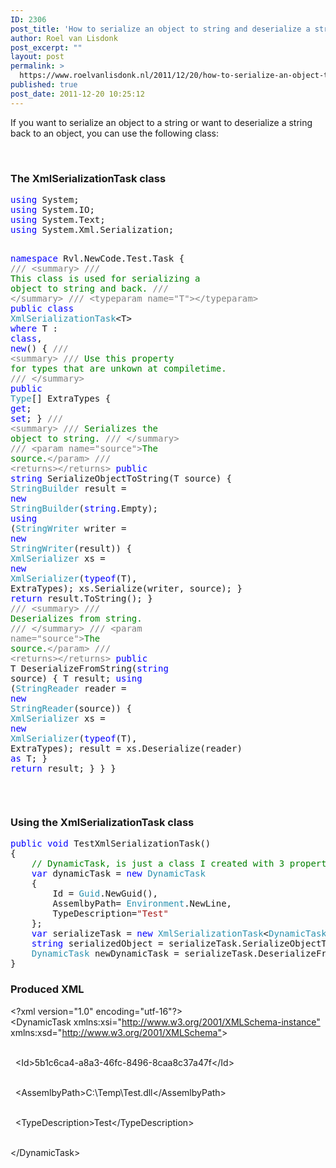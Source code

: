 ```yaml
---
ID: 2306
post_title: 'How to serialize an object to string and deserialize a string back to an object in C# 4.0'
author: Roel van Lisdonk
post_excerpt: ""
layout: post
permalink: >
  https://www.roelvanlisdonk.nl/2011/12/20/how-to-serialize-an-object-to-string-and-deserialize-a-string-back-to-an-object-in-c-4-0/
published: true
post_date: 2011-12-20 10:25:12
---
```

<p>If you want to serialize an object to a string or want to deserialize a string back to an object, you can use the following class:</p>  <p>&#160;</p>  <h3><font style="font-weight: bold">The XmlSerializationTask class</font></h3>  <pre class="code"><span style="color: blue">using </span>System;
<span style="color: blue">using </span>System.IO;
<span style="color: blue">using </span>System.Text;
<span style="color: blue">using </span>System.Xml.Serialization;

<span style="color: blue">namespace </span>Rvl.NewCode.Test.Task
{
    <span style="color: gray">/// &lt;summary&gt;
    /// </span><span style="color: green">This class is used for serializing a object to string and back.
    </span><span style="color: gray">/// &lt;/summary&gt;
    /// &lt;typeparam name=&quot;T&quot;&gt;&lt;/typeparam&gt;
    </span><span style="color: blue">public class </span><span style="color: #2b91af">XmlSerializationTask</span>&lt;T&gt; <span style="color: blue">where </span>T : <span style="color: blue">class</span>, <span style="color: blue">new</span>()
    {
        <span style="color: gray">/// &lt;summary&gt;
        /// </span><span style="color: green">Use this property for types that are unkown at compiletime.
        </span><span style="color: gray">/// &lt;/summary&gt;
        </span><span style="color: blue">public </span><span style="color: #2b91af">Type</span>[] ExtraTypes { <span style="color: blue">get</span>; <span style="color: blue">set</span>; }
        <span style="color: gray">/// &lt;summary&gt;
        /// </span><span style="color: green">Serializes the object to string.
        </span><span style="color: gray">/// &lt;/summary&gt;
        /// &lt;param name=&quot;source&quot;&gt;</span><span style="color: green">The source.</span><span style="color: gray">&lt;/param&gt;
        /// &lt;returns&gt;&lt;/returns&gt;
        </span><span style="color: blue">public string </span>SerializeObjectToString(T source)
        {
            <span style="color: #2b91af">StringBuilder </span>result = <span style="color: blue">new </span><span style="color: #2b91af">StringBuilder</span>(<span style="color: blue">string</span>.Empty);
            <span style="color: blue">using </span>(<span style="color: #2b91af">StringWriter </span>writer = <span style="color: blue">new </span><span style="color: #2b91af">StringWriter</span>(result))
            {
                <span style="color: #2b91af">XmlSerializer </span>xs = <span style="color: blue">new </span><span style="color: #2b91af">XmlSerializer</span>(<span style="color: blue">typeof</span>(T), ExtraTypes);
                xs.Serialize(writer, source);
            }
            <span style="color: blue">return </span>result.ToString();
        }
        <span style="color: gray">/// &lt;summary&gt;
        /// </span><span style="color: green">Deserializes from string.
        </span><span style="color: gray">/// &lt;/summary&gt;
        /// &lt;param name=&quot;source&quot;&gt;</span><span style="color: green">The source.</span><span style="color: gray">&lt;/param&gt;
        /// &lt;returns&gt;&lt;/returns&gt;
        </span><span style="color: blue">public </span>T DeserializeFromString(<span style="color: blue">string </span>source)
        {
            T result;
            <span style="color: blue">using </span>(<span style="color: #2b91af">StringReader </span>reader = <span style="color: blue">new </span><span style="color: #2b91af">StringReader</span>(source))
            {
                <span style="color: #2b91af">XmlSerializer </span>xs = <span style="color: blue">new </span><span style="color: #2b91af">XmlSerializer</span>(<span style="color: blue">typeof</span>(T), ExtraTypes);
                result = xs.Deserialize(reader) <span style="color: blue">as </span>T;
            }
            <span style="color: blue">return </span>result;
        }
    }
}</pre>


<p>&#160;</p>

<h3><font style="font-weight: bold">Using the XmlSerializationTask class</font></h3>


<pre class="code"><span style="color: blue">public void </span>TestXmlSerializationTask()
{
    <span style="color: green">// DynamicTask, is just a class I created with 3 properties:
    </span><span style="color: blue">var </span>dynamicTask = <span style="color: blue">new </span><span style="color: #2b91af">DynamicTask 
    </span>{ 
        Id = <span style="color: #2b91af">Guid</span>.NewGuid(), 
        AssemlbyPath= <span style="color: #2b91af">Environment</span>.NewLine, 
        TypeDescription=<span style="color: #a31515">&quot;Test&quot; 
    </span>};
    <span style="color: blue">var </span>serializeTask = <span style="color: blue">new </span><span style="color: #2b91af">XmlSerializationTask</span>&lt;<span style="color: #2b91af">DynamicTask</span>&gt;();
    <span style="color: blue">string </span>serializedObject = serializeTask.SerializeObjectToString(dynamicTask);
    <span style="color: #2b91af">DynamicTask </span>newDynamicTask = serializeTask.DeserializeFromString(serializedObject);
}</pre>


<h3><font style="font-weight: bold">Produced XML</font></h3>

<p align="left">&lt;?xml version=&quot;1.0&quot; encoding=&quot;utf-16&quot;?&gt;
  <br />&lt;DynamicTask xmlns:xsi=&quot;<a href="http://www.w3.org/2001/XMLSchema-instance">http://www.w3.org/2001/XMLSchema-instance&quot;</a> xmlns:xsd=&quot;<a href="http://www.w3.org/2001/XMLSchema&quot;">http://www.w3.org/2001/XMLSchema&quot;</a>&gt;

  <br />&#160; &lt;Id&gt;5b1c6ca4-a8a3-46fc-8496-8caa8c37a47f&lt;/Id&gt;

  <br />&#160; &lt;AssemlbyPath&gt;C:\Temp\Test.dll&lt;/AssemlbyPath&gt;

  <br />&#160; &lt;TypeDescription&gt;Test&lt;/TypeDescription&gt;

  <br />&lt;/DynamicTask&gt;</p>